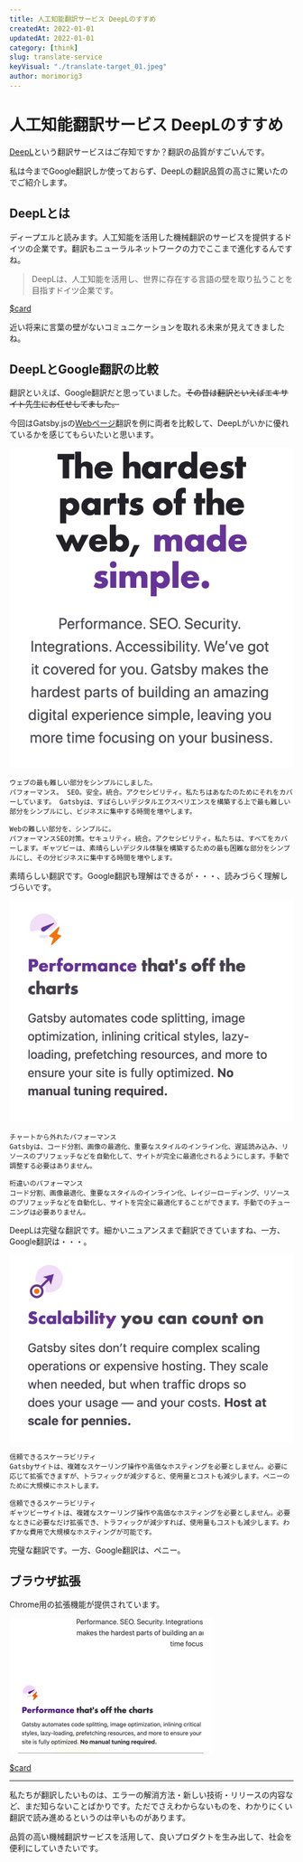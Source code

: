 ```yaml
---
title: 人工知能翻訳サービス DeepLのすすめ
createdAt: 2022-01-01
updatedAt: 2022-01-01
category: [think]
slug: translate-service
keyVisual: "./translate-target_01.jpeg"
author: morimorig3
---
```


# 人工知能翻訳サービス DeepLのすすめ

[DeepL](https://www.deepl.com/ja/translator)という翻訳サービスはご存知ですか？翻訳の品質がすごいんです。

私は今までGoogle翻訳しか使っておらず、DeepLの翻訳品質の高さに驚いたのでご紹介します。

## DeepLとは

ディープエルと読みます。人工知能を活用した機械翻訳のサービスを提供するドイツの企業です。翻訳もニューラルネットワークの力でここまで進化するんですね。

>DeepLは、人工知能を活用し、世界に存在する言語の壁を取り払うことを目指すドイツ企業です。

[$card](https://www.deepl.com/press.html)

近い将来に言葉の壁がないコミュニケーションを取れる未来が見えてきましたね。

## DeepLとGoogle翻訳の比較

翻訳といえば、Google翻訳だと思っていました。~~その昔は翻訳といえばエキサイト先生にお任せしてました。~~

今回はGatsby.jsの[Webページ](https://www.gatsbyjs.com/)翻訳を例に両者を比較して、DeepLがいかに優れているかを感じてもらいたいと思います。

![翻訳例その1](./translate-target_01.jpeg)

```:Google翻訳
ウェブの最も難しい部分をシンプルにしました。
パフォーマンス。 SEO。安全。統合。アクセシビリティ。私たちはあなたのためにそれをカバーしています。 Gatsbyは、すばらしいデジタルエクスペリエンスを構築する上で最も難しい部分をシンプルにし、ビジネスに集中する時間を増やします。
```

```:DeepL
Webの難しい部分を、シンプルに。
パフォーマンスSEO対策。セキュリティ。統合。アクセシビリティ。私たちは、すべてをカバーします。ギャツビーは、素晴らしいデジタル体験を構築するための最も困難な部分をシンプルにし、その分ビジネスに集中する時間を増やします。
```

素晴らしい翻訳です。Google翻訳も理解はできるが・・・、読みづらく理解しづらいです。

![翻訳例その2](./translate-target_02.jpeg)

```:Google翻訳
チャートから外れたパフォーマンス
Gatsbyは、コード分割、画像の最適化、重要なスタイルのインライン化、遅延読み込み、リソースのプリフェッチなどを自動化して、サイトが完全に最適化されるようにします。手動で調整する必要はありません。
```

```:DeepL
桁違いのパフォーマンス
コード分割、画像最適化、重要なスタイルのインライン化、レイジーローディング、リソースのプリフェッチなどを自動化し、サイトを完全に最適化することができます。手動でのチューニングは必要ありません。
```

DeepLは完璧な翻訳です。細かいニュアンスまで翻訳できていますね、一方、Google翻訳は・・・。

![翻訳例その3](./translate-target_03.jpeg)

```:Google翻訳
信頼できるスケーラビリティ
Gatsbyサイトは、複雑なスケーリング操作や高価なホスティングを必要としません。必要に応じて拡張できますが、トラフィックが減少すると、使用量とコストも減少します。ペニーのために大規模にホストします。
```

```:DeepL
信頼できるスケーラビリティ
ギャツビーサイトは、複雑なスケーリング操作や高価なホスティングを必要としません。必要なときに必要なだけ拡張でき、トラフィックが減少すれば、使用量もコストも減少します。わずかな費用で大規模なホスティングが可能です。
```

完璧な翻訳です。一方、Google翻訳は、ペニー。

## ブラウザ拡張

Chrome用の拡張機能が提供されています。

![拡張機能デモ](./translate-demo.gif)

[$card](https://chrome.google.com/webstore/detail/deepl-translate-beta-vers/cofdbpoegempjloogbagkncekinflcnj?hl=ja)

---

私たちが翻訳したいものは、エラーの解消方法・新しい技術・リリースの内容など、まだ知らないことばかりです。ただでさえわからないものを、わかりにくい翻訳で読み進めるというのは辛いものがあります。

品質の高い機械翻訳サービスを活用して、良いプロダクトを生み出して、社会を便利にしていきたいです。